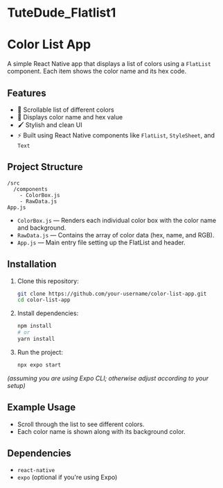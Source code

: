 # TuteDude_Flatlist1

# Color List App

A simple React Native app that displays a list of colors using a `FlatList` component. Each item shows the color name and its hex code.

## Features

- 📜 Scrollable list of different colors
- 🎨 Displays color name and hex value
- 🖌️ Stylish and clean UI
- ⚡ Built using React Native components like `FlatList`, `StyleSheet`, and `Text`

## Project Structure

```
/src
  /components
    - ColorBox.js
    - RawData.js
App.js
```

- `ColorBox.js` — Renders each individual color box with the color name and background.
- `RawData.js` — Contains the array of color data (hex, name, and RGB).
- `App.js` — Main entry file setting up the FlatList and header.

## Installation

1. Clone this repository:
   ```bash
   git clone https://github.com/your-username/color-list-app.git
   cd color-list-app
   ```

2. Install dependencies:
   ```bash
   npm install
   # or
   yarn install
   ```

3. Run the project:
   ```bash
   npx expo start
   ```

*(assuming you are using Expo CLI; otherwise adjust according to your setup)*

## Example Usage

- Scroll through the list to see different colors.
- Each color name is shown along with its background color.

## Dependencies

- `react-native`
- `expo` (optional if you're using Expo)

